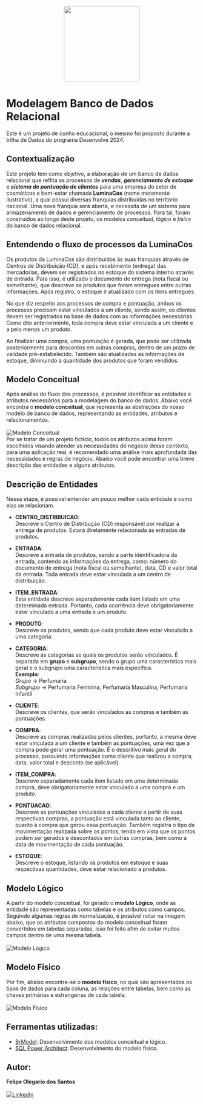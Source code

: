 <p align="center">
  <img src=https://github.com/olegariofelipe/Database_modeling_PostgreSQL/assets/112784578/f13f8b25-ff33-4f0f-884b-9d98d966b4a1
    width=200 heigth=200
</p>

# Modelagem Banco de Dados Relacional

Este é um projeto de cunho educacional, o mesmo foi proposto durante a trilha de Dados do programa Desenvolve 2024.

## Contextualização

Este projeto tem como objetivo, a elaboração de um banco de dados relacional que reflita os processos de ***vendas***, ***gerenciamento de estoque*** e ***sistema de pontuação de clientes*** para uma empresa do setor de cosméticos e bem-estar chamada **LuminaCos** (nome meramente ilustrativo), a qual possui diversas franquias distribuídas no território nacional. Uma nova franquia será aberta, e necessita de um sistema para armazenamento de dados e gerenciamento de processos. Para tal, foram construídos ao longo deste projeto, os modelos *conceitual*, *lógico* e *físico* do banco de dados relacional.

## Entendendo o fluxo de processos da LuminaCos

Os produtos da LuminaCos são distribuídos às suas franquias através de Centros de Distribuição (CD), e após recebimento (entrega) das mercadorias, devem ser registrados no estoque do sistema interno através de entrada. Para isso, é utilizado o documento de entrega (nota fiscal ou semelhante), que descreve os produtos que foram entregues entre outras informações. Após registro, o estoque é atualizado com os itens entregues.

No que diz respeito aos processos de compra e pontuação, ambos os processos precisam estar vinculados a um cliente, sendo assim, os clientes devem ser registrados na base de dados com as informações necessárias. Como dito anteriormente, toda compra deve estar vinculada a um cliente e a pelo menos um produto.

Ao finalizar uma compra, uma pontuação é gerada, que pode ser utilizada posteriormente para descontos em outras compras, dentro de um prazo de validade pré-estabelecido. Também são atualizadas as informações de estoque, diminuindo a quantidade dos produtos que foram vendidos.
<br>

## Modelo Conceitual 
Após análise do fluxo dos processos, é possível identificar as entidades e atributos necessários para a modelagem do banco de dados.
Abaixo você encontra o **modelo conceitual**, que representa as abstrações do nosso modelo de banco de dados, representando as entidades, atributos e relacionamentos.<br>
<br>
![Modelo Conceitual](https://github.com/olegariofelipe/Modelagem_BD_Relacional/assets/112784578/39b07b09-0908-41a1-9b8f-fcb0a05ff959)
<br>
Por se tratar de um projeto fictício, todos os atributos acima foram escolhidos visando atender as necessidades de negócio desse contexto, para uma aplicação real, é recomendado uma análise mais aprofundada das necessidades e regras de negócio.
Abaixo você pode encontrar uma breve descrição das entidades e alguns atributos.

## Descrição de Entidades
Nessa etapa, é possível entender um pouco melhor cada entidade e como elas se relacionam.<br>

* __CENTRO_DISTRIBUICAO__: <br>
Descreve o Centro de Distribução (CD) responsável por realizar a entrega de produtos. Estará diretamente relacionada as entradas de produtos.<br>
    
* __ENTRADA__: <br>
Descreve a entrada de produtos, sendo a parte identificadora da entrada, contendo as informações da entrega, como: número do documento de entrega (nota fiscal ou semelhante), data, CD e valor total da entrada. Toda entrada deve estar vinculada a um centro de distribuição.

* __ITEM_ENTRADA__: <br>
Esta entidade descreve separadamente cada item listado em uma determinada entrada. Portanto, cada ocorrência deve obrigatoriamente estar vinculado a uma entrada e um produto.

* __PRODUTO__:<br>
Descreve os produtos, sendo que cada produto deve estar vinculado a uma categoria.

* __CATEGORIA__:<br>
Descreve as categorias as quais os produtos serão vinculados. É separada em **grupo** e **subgrupo**, sendo o grupo uma característica mais geral e o subgrupo uma característica mais específica.<br>
__Exemplo__: <br>
_Grupo_ -> Perfumaria<br>
_Subgrupo_ -> Perfumaria Feminina, Perfumaria Masculina, Perfumaria Infantil

* __CLIENTE__:<br>
Descreve os clientes, que serão vinculados as compras e também as pontuações.

* __COMPRA__:<br>
Descreve as compras realizadas pelos clientes, portanto, a mesma deve estar vinculada a um cliente e também as pontuações, uma vez que a compra pode gerar uma pontuação. É o descritivo mais geral do processo, possuindo informações como cliente que realizou a compra, data, valor total e desconto (se aplicável).

* __ITEM_COMPRA__:<br>
Descreve separadamente cada item listado em uma determinada compra, deve obrigatoriamente estar vinculado a uma compra e um produto.

* __PONTUACAO__:<br>
Descreve as pontuações vinculadas a cada cliente a partir de suas respectivas compras, a pontuação está vinculada tanto ao cliente, quanto a compra que gerou essa pontuação.
Também registra o tipo de movimentação realizada sobre os pontos, tendo em vista que os pontos podem ser gerados e descontados em outras compras, bem como a data de movimentação de cada pontuação.

* __ESTOQUE__:<br>
Descreve o estoque, listando os produtos em estoque e suas respectivas quantidades, deve estar relacionado a produtos.

## Modelo Lógico
A partir do modelo conceitual, foi gerado o __modelo Lógico__, onde as entidade são representadas como tabelas e os atributos como campos. Seguindo algumas regras de normalização, é possível notar na imagem abaixo, que os atributos compostos do modelo conceitual foram convertidos em tabelas separadas, isso foi feito afim de evitar muitos campos dentro de uma mesma tabela.<br>
<br>
![Modelo Lógico](https://github.com/olegariofelipe/Modelagem_BD_Relacional/assets/112784578/c937be9a-5019-4628-9c87-046021ac1d97)
<br>
## Modelo Físico
Por fim, abaixo encontra-se o __modelo físico__, no qual são apresentados os tipos de dados para cada coluna, as relações entre tabelas, bem como as chaves primárias e estrangeiras de cada tabela.<br>
<br>
![Modelo Físico](https://github.com/olegariofelipe/Modelagem_BD_Relacional/assets/112784578/1ff1b2a3-d1ff-4986-8f11-f77b9cc1080d)
<br>

## Ferramentas utilizadas:
 
 * [BrModel](http://www.sis4.com/brModelo/#google_vignette): Desenvolvimento dos modelos conceitual e lógico.
 * [SQL Power Architect](https://dbmstools.com/tools/sql-power-architect): Desenvolvimento do modelo físico.

## Autor:
__Felipe Olegario dos Santos__ <br><br>
[![LinkedIn](https://img.shields.io/badge/linkedin-%230077B5.svg?style=for-the-badge&logo=linkedin&logoColor=white)](https://www.linkedin.com/in/olegariofelipe/)



